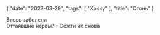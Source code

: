 {
   "date": "2022-03-29",
   "tags": [
      "Хокку"
   ],
   "title": "Огонь"
}

Вновь заболели  
Оттаявшие нервы? - 
Сожги их снова
